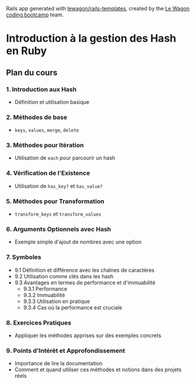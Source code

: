 Rails app generated with [lewagon/rails-templates](https://github.com/lewagon/rails-templates), created by the [Le Wagon coding bootcamp](https://www.lewagon.com) team.

# Introduction à la gestion des Hash en Ruby

## Plan du cours

### 1. Introduction aux Hash
- Définition et utilisation basique

### 2. Méthodes de base
- `keys`, `values`, `merge`, `delete`

### 3. Méthodes pour Itération
- Utilisation de `each` pour parcourir un hash

### 4. Vérification de l'Existence
- Utilisation de `has_key?` et `has_value?`

### 5. Méthodes pour Transformation
- `transform_keys` et `transform_values`

### 6. Arguments Optionnels avec Hash
- Exemple simple d'ajout de nombres avec une option

### 7. Symboles
- 9.1 Définition et différence avec les chaînes de caractères
- 9.2 Utilisation comme clés dans les hash
- 9.3 Avantages en termes de performance et d'immuabilité
  - 9.3.1 Performance
  - 9.3.2 Immuabilité
  - 9.3.3 Utilisation en pratique
  - 9.3.4 Cas où la performance est cruciale

### 8. Exercices Pratiques
- Appliquer les méthodes apprises sur des exemples concrets

### 9. Points d'Intérêt et Approfondissement
- Importance de lire la documentation
- Comment et quand utiliser ces méthodes et notions dans des projets réels